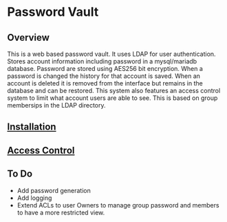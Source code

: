 
# Password Vault

## Overview

This is a web based password vault. It uses LDAP for user authentication. Stores
 account information including password in a mysql/mariadb database. Password 
are stored using AES256 bit encryption. When a password is changed the history 
for that account is saved. When an account is deleted it is removed from the 
interface but remains in the database and can be restored. This system also 
features an access control system to limit what account users are able to see. 
This is based on group membersips in the LDAP directory.

## [Installation](docs/installation.md)

## [Access Control](docs/acl.md)

## To Do

- Add password generation
- Add logging
- Extend ACLs to user Owners to manage group password and members to have a more
 restricted view.